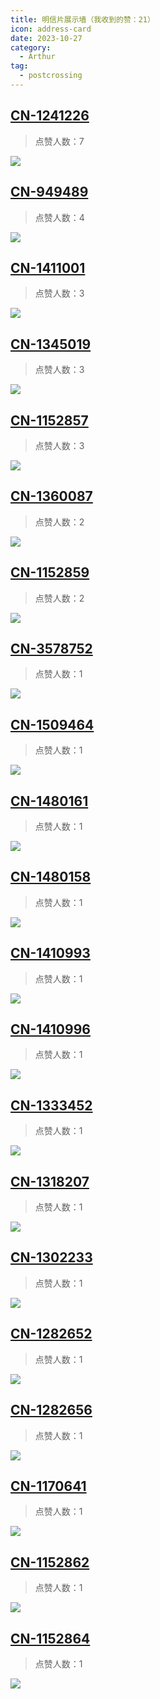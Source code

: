 ```yaml
---
title: 明信片展示墙（我收到的赞：21）
icon: address-card
date: 2023-10-27
category:
  - Arthur
tag:
  - postcrossing
---
```


## [CN-1241226](https://www.postcrossing.com/postcards/CN-1241226)
>点赞人数：7

![](https://s3.amazonaws.com/static2.postcrossing.com/postcard/medium/b23f5bb79a266ae4b0a9b7fe47983a1b.jpg) 
 ## [CN-949489](https://www.postcrossing.com/postcards/CN-949489)
>点赞人数：4

![](https://s3.amazonaws.com/static2.postcrossing.com/postcard/medium/023065f841be8fc2ef00308ae793a107.jpg) 
 ## [CN-1411001](https://www.postcrossing.com/postcards/CN-1411001)
>点赞人数：3

![](https://s3.amazonaws.com/static2.postcrossing.com/postcard/medium/869460af40add2292917a00565e9d693.jpg) 
 ## [CN-1345019](https://www.postcrossing.com/postcards/CN-1345019)
>点赞人数：3

![](https://s3.amazonaws.com/static2.postcrossing.com/postcard/medium/12eb4e76d57d8e3cf67c97b6c0007aa1.jpg) 
 ## [CN-1152857](https://www.postcrossing.com/postcards/CN-1152857)
>点赞人数：3

![](https://s3.amazonaws.com/static2.postcrossing.com/postcard/medium/6e4756e769b039889c5a89cef233a167.jpg) 
 ## [CN-1360087](https://www.postcrossing.com/postcards/CN-1360087)
>点赞人数：2

![](https://s3.amazonaws.com/static2.postcrossing.com/postcard/medium/571d90dafdd3975ab4a4a15f56474e58.jpg) 
 ## [CN-1152859](https://www.postcrossing.com/postcards/CN-1152859)
>点赞人数：2

![](https://s3.amazonaws.com/static2.postcrossing.com/postcard/medium/199982bb7e20c17298d3c15a1dcc8051.jpg) 
 ## [CN-3578752](https://www.postcrossing.com/postcards/CN-3578752)
>点赞人数：1

![](https://s3.amazonaws.com/static2.postcrossing.com/postcard/medium/qj9bpbnv88jzskujd240srf7ojtt6atm.jpg) 
 ## [CN-1509464](https://www.postcrossing.com/postcards/CN-1509464)
>点赞人数：1

![](https://s3.amazonaws.com/static2.postcrossing.com/postcard/medium/2b99f06a551404ccc649291f5ebbbd27.jpg) 
 ## [CN-1480161](https://www.postcrossing.com/postcards/CN-1480161)
>点赞人数：1

![](https://s3.amazonaws.com/static2.postcrossing.com/postcard/medium/2e6fd0ad2d4fe9b12fba48320589c819.jpg) 
 ## [CN-1480158](https://www.postcrossing.com/postcards/CN-1480158)
>点赞人数：1

![](https://s3.amazonaws.com/static2.postcrossing.com/postcard/medium/dc03f1af18ef4d10d59648891b82a8d3.jpg) 
 ## [CN-1410993](https://www.postcrossing.com/postcards/CN-1410993)
>点赞人数：1

![](https://s3.amazonaws.com/static2.postcrossing.com/postcard/medium/84a82eca7cc181df54e65265ccb47771.jpg) 
 ## [CN-1410996](https://www.postcrossing.com/postcards/CN-1410996)
>点赞人数：1

![](https://s3.amazonaws.com/static2.postcrossing.com/postcard/medium/6d622a4a49783ff352aea9bdb49992b5.jpg) 
 ## [CN-1333452](https://www.postcrossing.com/postcards/CN-1333452)
>点赞人数：1

![](https://s3.amazonaws.com/static2.postcrossing.com/postcard/medium/2ab07266398d1b503cb21df76556e0f8.jpg) 
 ## [CN-1318207](https://www.postcrossing.com/postcards/CN-1318207)
>点赞人数：1

![](https://s3.amazonaws.com/static2.postcrossing.com/postcard/medium/f6a5fca4cedc75d9a9fa3224311b3fce.jpg) 
 ## [CN-1302233](https://www.postcrossing.com/postcards/CN-1302233)
>点赞人数：1

![](https://s3.amazonaws.com/static2.postcrossing.com/postcard/medium/7ba2448ba687920f15db8667c088dc2f.jpg) 
 ## [CN-1282652](https://www.postcrossing.com/postcards/CN-1282652)
>点赞人数：1

![](https://s3.amazonaws.com/static2.postcrossing.com/postcard/medium/c8aeeadb907773e90ad2b17b509604db.jpg) 
 ## [CN-1282656](https://www.postcrossing.com/postcards/CN-1282656)
>点赞人数：1

![](https://s3.amazonaws.com/static2.postcrossing.com/postcard/medium/7c25c5df87d9ceae35563a8aa99bd6ba.jpg) 
 ## [CN-1170641](https://www.postcrossing.com/postcards/CN-1170641)
>点赞人数：1

![](https://s3.amazonaws.com/static2.postcrossing.com/postcard/medium/0da3add01dfb4e47f788478419aee3af.jpg) 
 ## [CN-1152862](https://www.postcrossing.com/postcards/CN-1152862)
>点赞人数：1

![](https://s3.amazonaws.com/static2.postcrossing.com/postcard/medium/9b5a2768220eb28163645fbe35e6b079.jpg) 
 ## [CN-1152864](https://www.postcrossing.com/postcards/CN-1152864)
>点赞人数：1

![](https://s3.amazonaws.com/static2.postcrossing.com/postcard/medium/c709974037cd3ec3380edd88bb2e99f4.jpg) 
 
